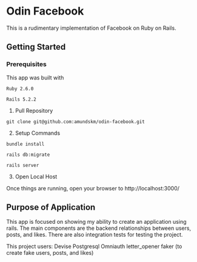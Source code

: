 # Odin Facebook

This is a rudimentary implementation of Facebook on Ruby on Rails.

## Getting Started

### Prerequisites
This app was built with

`Ruby 2.6.0`

`Rails 5.2.2`

1. Pull Repository

`git clone git@github.com:amundskm/odin-facebook.git`

2. Setup Commands

`bundle install`

`rails db:migrate`

`rails server`

3. Open Local Host

Once things are running, open your browser to http://localhost:3000/

## Purpose of Application

This app is focused on showing my ability to create an application using rails.
The main components are the backend relationships between users, posts, and likes.
There are also integration tests for testing the project.

This project users:
Devise
Postgresql
Omniauth
letter_opener
faker (to create fake users, posts, and likes)
